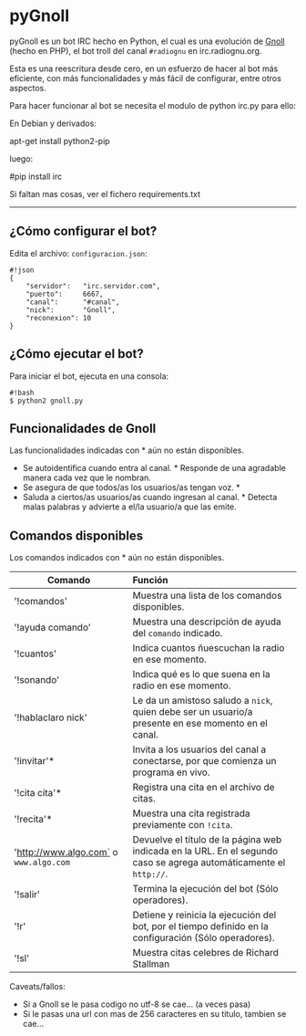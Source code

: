 # pyGnoll #

pyGnoll es un bot IRC hecho en Python, el cual es una evolución de
[Gnoll](https://bitbucket.org/radiognu/gnoll) (hecho en PHP), el bot troll del
canal `#radiognu` en irc.radiognu.org.

Esta es una reescritura desde cero, en un esfuerzo de hacer al bot más
eficiente, con más funcionalidades y más fácil de configurar, entre otros
aspectos.

Para hacer funcionar al bot se necesita el modulo de python irc.py
para ello:

En Debian y derivados:

apt-get install python2-pip

luego:

#pip install irc

Si faltan mas cosas, ver el fichero requirements.txt
- - -

## ¿Cómo configurar el bot? ##

Edita el archivo: `configuracion.json`:

```
#!json
{
    "servidor":   "irc.servidor.com",
    "puerto":     6667,
    "canal":      "#canal",
    "nick":       "Gnoll",
    "reconexion": 10
}
```

## ¿Cómo ejecutar el bot? ##

Para iniciar el bot, ejecuta en una consola:

```
#!bash
$ python2 gnoll.py
```

## Funcionalidades de Gnoll ##

Las funcionalidades indicadas con * aún no están disponibles.

* Se autoidentifica cuando entra al canal. *
Responde de una agradable manera cada vez que le nombran.
* Se asegura de que todos/as los usuarios/as tengan voz. *
* Saluda a ciertos/as usuarios/as cuando ingresan al canal. *
Detecta malas palabras y advierte a el/la usuario/a que las emite.

## Comandos disponibles ##

Los comandos indicados con * aún no están disponibles.

Comando | Función
------ | :-----
'!comandos' | Muestra una lista de los comandos disponibles.
'!ayuda comando' | Muestra una descripción de ayuda del `comando` indicado.
'!cuantos'| Indica cuantos ñuescuchan la radio en ese momento.
'!sonando'| Indica qué es lo que suena en la radio en ese momento.
'!hablaclaro nick' | Le da un amistoso saludo a `nick`, quien debe ser un usuario/a presente en ese momento en el canal.
'!invitar'* | Invita a los usuarios del canal a conectarse, por que comienza un programa en vivo.
'!cita cita'* | Registra una cita en el archivo de citas.
'!recita'* | Muestra una cita registrada previamente con `!cita`.
'http://www.algo.com` o `www.algo.com` | Devuelve el título de la página web indicada en la URL. En el segundo caso se agrega automáticamente el `http://`.
'!salir' | Termina la ejecución del bot (Sólo operadores).
'!r' | Detiene y reinicia la ejecución del bot, por el tiempo definido en la configuración (Sólo operadores).
'!sl' | Muestra citas celebres de Richard Stallman

Caveats/fallos:

* Si a Gnoll se le pasa codigo no utf-8 se cae... (a veces pasa)
* Si le pasas una url con mas de 256 caracteres en su titulo, tambien se cae...